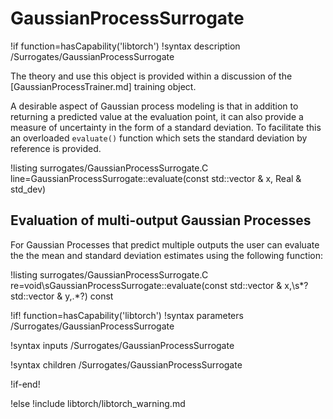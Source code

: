 # GaussianProcessSurrogate

!if function=hasCapability('libtorch')
!syntax description /Surrogates/GaussianProcessSurrogate

The theory and use this object is provided within a discussion of the [GaussianProcessTrainer.md] training
object.

A desirable aspect of Gaussian process modeling is that in addition to returning a predicted value at the evaluation point, it can also provide a measure of uncertainty in the form of a standard deviation. To facilitate this an overloaded `evaluate()` function which sets the standard deviation by reference is provided.

!listing surrogates/GaussianProcessSurrogate.C line=GaussianProcessSurrogate::evaluate(const std::vector<Real> & x, Real & std_dev)

## Evaluation of multi-output Gaussian Processes

For Gaussian Processes that predict multiple outputs the user can evaluate the
the mean and standard deviation estimates using the following function:

!listing surrogates/GaussianProcessSurrogate.C re=void\sGaussianProcessSurrogate::evaluate\(const std::vector<Real> & x,\s*?std::vector<Real> & y,.*?\) const

!if! function=hasCapability('libtorch')
!syntax parameters /Surrogates/GaussianProcessSurrogate

!syntax inputs /Surrogates/GaussianProcessSurrogate

!syntax children /Surrogates/GaussianProcessSurrogate

!if-end!

!else
!include libtorch/libtorch_warning.md
